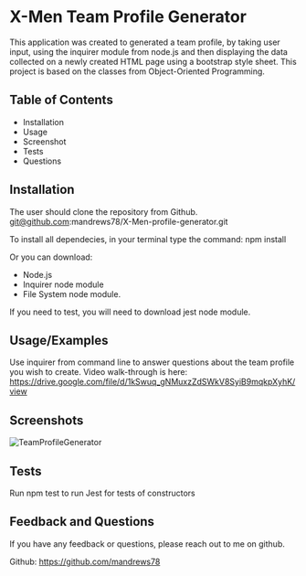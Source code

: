 
# X-Men Team Profile Generator

This application was created to generated a team profile, by taking user input, using the inquirer module from node.js and then displaying the data collected on a newly created HTML page using a bootstrap style sheet.  This project is based on the classes from Object-Oriented Programming.


## Table of Contents
- Installation
- Usage
- Screenshot
- Tests
- Questions


## Installation

The user should clone the repository from Github.
git@github.com:mandrews78/X-Men-profile-generator.git

To install all dependecies, in your terminal type the command: npm install

Or you can download:
- Node.js
- Inquirer node module 
- File System node module.

If you need to test, you will need to download jest node module.

    
## Usage/Examples

Use inquirer from command line to answer questions about the team profile you wish to create.
Video walk-through is here: https://drive.google.com/file/d/1kSwuq_gNMuxzZdSWkV8SyiB9mqkpXyhK/view


## Screenshots

![TeamProfileGenerator](https://user-images.githubusercontent.com/70594281/186728081-2d95e563-f930-489d-9d6b-1ef57b732acf.png)


## Tests
Run npm test to run Jest for tests of constructors
## Feedback and Questions

If you have any feedback or questions, please reach out to me on github.

Github: https://github.com/mandrews78
